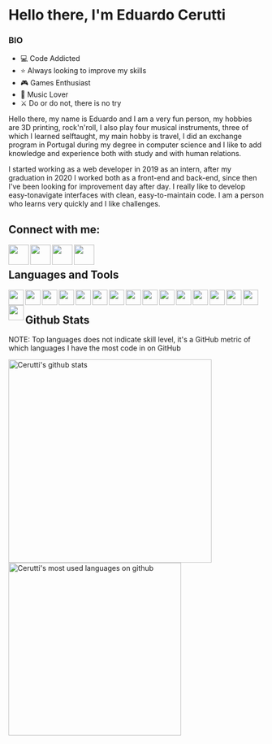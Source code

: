 # Hello there, I'm Eduardo Cerutti

### BIO

- :computer: Code Addicted
- :star: Always looking to improve my skills
- :video_game: Games Enthusiast
- :musical_note: Music Lover
- :crossed_swords: Do or do not, there is no try

Hello there, my name is Eduardo and I am a very fun person, my hobbies are 3D printing, rock'n'roll, I also play four musical instruments, three of which I learned selftaught, my main hobby is travel, I did an exchange program in Portugal during my degree in computer science and I like to add knowledge and experience both with study and with human relations.

I started working as a web developer in 2019 as an intern, after my graduation in 2020 I worked both as a front-end and back-end, since then I've been looking for improvement day after day. I really like to develop easy-tonavigate interfaces with clean, easy-to-maintain code. I am a person who learns very quickly and I like challenges.

## Connect with me:

[<img align='left' alt='' width='40px' src='https://img.icons8.com/cute-clipart/64/000000/instagram-new.png' />][instagram]
[<img align='left' alt='' width='40px' src='https://img.icons8.com/cute-clipart/50/000000/facebook.png' />][facebook]
[<img align='left' alt='' width='40px' src='https://img.icons8.com/cute-clipart/64/000000/linkedin.png' />][linkedin]
[<img align='left' alt='' width='40px' src='https://img.icons8.com/cute-clipart/64/000000/twitch.png' />][twitch]
<br/>

## Languages and Tools

[<img align='left' alt='' width='30px' src="https://img.icons8.com/plasticine/100/000000/react.png"/>][react]
[<img align='left' alt='' width='30px' src="https://img.icons8.com/?size=512&id=MWiBjkuHeMVq&format=png"/>][next]
[<img align='left' alt='' width='30px' src="https://img.icons8.com/color/48/000000/css3.png"/>][css]
[<img align='left' alt='' width='30px' src="https://img.icons8.com/color/48/000000/sass.png"/>][sass]
[<img align='left' alt='' width='30px' src="https://img.icons8.com/?size=512&id=CIAZz2CYc6Kc&format=png"/>][tailwind]
[<img align='left' alt='' width='30px' src="https://img.icons8.com/?size=512&id=54087&format=png"/>][node]
[<img align='left' alt='' width='30px' src="https://img.icons8.com/color/48/000000/typescript.png"/>][typescript]
[<img align='left' alt='' width='30px' src="https://img.icons8.com/color/48/000000/javascript.png"/>][javascript]
[<img align='left' alt='' width='30px' src="https://img.icons8.com/color/48/000000/python.png"/>][python]
[<img align='left' alt='' width='30px' src="https://img.icons8.com/color/48/000000/java-coffee-cup-logo.png"/>][java]
[<img align='left' alt='' width='30px' src="https://img.icons8.com/color/48/000000/ruby-programming-language.png"/>][ruby]
[<img align='left' alt='' width='30px' src="https://img.icons8.com/color/48/000000/postgreesql.png"/>][postgres]
[<img align='left' alt='' width='30px' src="https://img.icons8.com/color/48/000000/mongodb.png"/>][mongodb]
[<img align='left' alt='' width='30px' src="https://img.icons8.com/color/48/000000/linux.png"/>][linux]
[<img align='left' alt='' width='30px' src="https://img.icons8.com/color/48/000000/android-os.png"/>][android]
[<img align='left' alt='' width='30px' src="https://img.icons8.com/color/48/000000/git.png"/>][git]
<br/>

## Github Stats

NOTE: Top languages does not indicate skill level, it's a GitHub metric of which languages I have the most code in on GitHub

<img align='left' width='400px' alt="Cerutti's github stats" src='https://github-readme-stats.vercel.app/api?username=TCsTheMechanic&count_private=true&show_icons=true' />

<img align='left' width='340px' alt="Cerutti's most used languages on github" src='https://github-readme-stats.vercel.app/api/top-langs/?username=TCsTheMechanic&layout=compact'/>

[instagram]: https://www.instagram.com/ceruttioliveira/
[facebook]: https://www.facebook.com/eduardo.ceruttioliveira/
[linkedin]: https://www.linkedin.com/in/eduardo-cerutti-de-oliveira-964b6017b/?locale=en_US
[twitch]: https://www.twitch.tv/tcsthemechanic_
[react]: https://pt-br.reactjs.org/
[css]: https://devdocs.io/css/
[sass]: https://sass-lang.com/
[typescript]: https://www.typescriptlang.org/
[javascript]: https://devdocs.io/javascript/
[python]: https://www.python.org/
[java]: https://www.java.com/
[ruby]: https://www.ruby-lang.org/
[postgres]: https://www.postgresql.org/
[mongodb]: https://www.mongodb.com/
[linux]: https://www.linux.org/
[android]: https://www.android.com/
[git]: https://git-scm.com/
[next]: https://nextjs.org/
[tailwind]: https://tailwindcss.com/
[node]: https://nodejs.org/en
